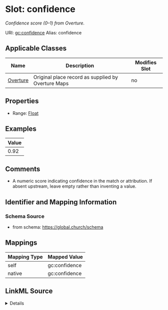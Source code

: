 

# Slot: confidence 


_Confidence score (0–1) from Overture._





URI: [gc:confidence](https://global.church/schema/confidence)
Alias: confidence

<!-- no inheritance hierarchy -->





## Applicable Classes

| Name | Description | Modifies Slot |
| --- | --- | --- |
| [Overture](Overture.md) | Original place record as supplied by Overture Maps |  no  |







## Properties

* Range: [Float](Float.md)






## Examples

| Value |
| --- |
| 0.92 |

## Comments

* A numeric score indicating confidence in the match or attribution.
If absent upstream, leave empty rather than inventing a value.


## Identifier and Mapping Information







### Schema Source


* from schema: https://global.church/schema




## Mappings

| Mapping Type | Mapped Value |
| ---  | ---  |
| self | gc:confidence |
| native | gc:confidence |




## LinkML Source

<details>
```yaml
name: confidence
description: Confidence score (0–1) from Overture.
comments:
- 'A numeric score indicating confidence in the match or attribution.

  If absent upstream, leave empty rather than inventing a value.

  '
examples:
- value: '0.92'
  description: High-confidence attribution.
in_subset:
- overture
from_schema: https://global.church/schema
rank: 1000
alias: confidence
domain_of:
- Overture
range: float

```
</details>